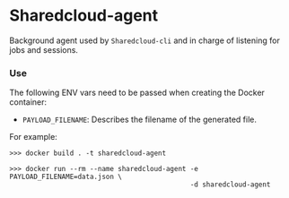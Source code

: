 # Sharedcloud-agent

Background agent used by `Sharedcloud-cli` and in charge of listening for jobs and sessions.

### Use

The following ENV vars need to be passed when creating the Docker container:

* `PAYLOAD_FILENAME`: Describes the filename of the generated file.


For example:
```
>>> docker build . -t sharedcloud-agent

>>> docker run --rm --name sharedcloud-agent -e PAYLOAD_FILENAME=data.json \
                                             -d sharedcloud-agent
```